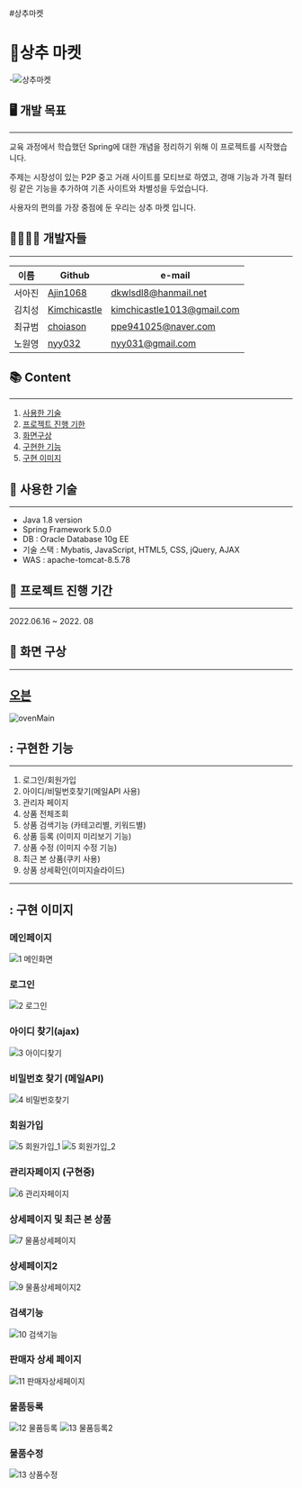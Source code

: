 #상추마켓
# 🥬상추 마켓

-![상추마켓](https://user-images.githubusercontent.com/88763803/178965714-a4cdad83-fcf1-4a1b-ab82-5764d1e23249.png)

## 🖥️ 개발 목표
---

교육 과정에서 학습했던 Spring에 대한 개념을 정리하기 위해 이 프로젝트를 시작했습니다.

주제는 시장성이 있는 P2P 중고 거래 사이트를 모티브로 하였고, 경매 기능과 가격 필터링 같은 기능을 추가하여 기존 사이트와 차별성을 두었습니다.

사용자의 편의를 가장 중점에 둔 우리는 상추 마켓 입니다.

## 👨‍👨‍👧‍👧 개발자들
---

| 이름 | Github | e-mail |
| --- | --- | --- |
| 서아진 | [Ajin1068](https://github.com/AJin1068) | dkwlsdl8@hanmail.net |
| 김치성 | [Kimchicastle](https://github.com/KimchiCastle) | kimchicastle1013@gmail.com |
| 최규범 | [choiason](https://github.com/choiason) | ppe941025@naver.com |
| 노원영 | [nyy032](https://github.com/nyy032) | nyy031@gmail.com |

## 📚 Content
---

1. [사용한 기술](https://github.com/KimchiCastle/ICT_TeamProject#-%EC%82%AC%EC%9A%A9%ED%95%9C-%EA%B8%B0%EC%88%A0)
2. [프로젝트 진행 기한](https://github.com/KimchiCastle/ICT_TeamProject#-%ED%94%84%EB%A1%9C%EC%A0%9D%ED%8A%B8-%EC%A7%84%ED%96%89-%EA%B8%B0%EA%B0%84)
3. [화면구상](https://github.com/KimchiCastle/ICT_TeamProject#-%ED%99%94%EB%A9%B4-%EA%B5%AC%EC%83%81)
4. [구현한 기능](https://github.com/KimchiCastle/ICT_TeamProject#-%EA%B5%AC%ED%98%84%ED%95%9C-%EA%B8%B0%EB%8A%A5)
5. [구현 이미지](https://github.com/KimchiCastle/ICT_TeamProject#-%EA%B5%AC%ED%98%84-%EC%9D%B4%EB%AF%B8%EC%A7%80)

## 🔨 사용한 기술
---

- Java 1.8 version
- Spring Framework 5.0.0
- DB : Oracle Database 10g EE
- 기술 스택 : Mybatis, JavaScript, HTML5, CSS, jQuery, AJAX
- WAS : apache-tomcat-8.5.78

## 📆 프로젝트 진행 기간
---

2022.06.16 ~ 2022. 08 

## 🎨 화면 구상
---

## [오븐](https://ovenapp.io/view/rapRTRKLth68syfLn03wypVPe3rcHxCG/wJE6j)


![ovenMain](https://user-images.githubusercontent.com/88763803/180354758-52341404-a7f0-4f24-93fc-0a41f2ab87d0.png)


## : 구현한 기능
---
1. 로그인/회원가입
2. 아이디/비밀번호찾기(메일API 사용)
3. 관리자 페이지
4. 상품 전체조회 
5. 상품 검색기능 (카테고리별, 키워드별)
6. 상품 등록 (이미지 미리보기 기능)
7. 상품 수정 (이미지 수정 기능)
8. 최근 본 상품(쿠키 사용)
9. 상품 상세확인(이미지슬라이드)

---

## : 구현 이미지


### 메인페이지
![1 메인화면](https://user-images.githubusercontent.com/88763803/181046401-28993f8e-6639-4e8b-bbb9-ea0967bd3057.png)


### 로그인
![2 로그인](https://user-images.githubusercontent.com/88763803/181046739-692ef93c-51b2-452b-a9df-fae4be88073c.png)


### 아이디 찾기(ajax)
![3 아이디찾기](https://user-images.githubusercontent.com/88763803/181047197-06b4f65a-87c5-457f-b183-3ccaa33e0591.png)


### 비밀번호 찾기 (메일API)
![4 비밀번호찾기](https://user-images.githubusercontent.com/88763803/181047362-7c2a6e23-c542-4768-bffc-016a3ad093a1.png)


### 회원가입
![5 회원가입_1](https://user-images.githubusercontent.com/88763803/181047517-65046478-681a-4bb1-8c24-4ed2645457da.png)
![5 회원가입_2](https://user-images.githubusercontent.com/88763803/181047568-3a4bf374-1d18-42d6-aeda-b39f36b85353.png)


### 관리자페이지 (구현중)
![6 관리자페이지](https://user-images.githubusercontent.com/88763803/181048376-0f504df0-031f-4ed4-bdf1-3a417c22c6b8.png)


### 상세페이지 및 최근 본 상품
![7 물품상세페이지](https://user-images.githubusercontent.com/88763803/181047678-d7051579-af6d-492d-bff8-09b236216d6b.png)


### 상세페이지2
![9 물품상세페이지2](https://user-images.githubusercontent.com/88763803/181047820-1e44e106-fbcf-4010-8340-b5493c1f3d9f.png)


### 검색기능
![10 검색기능](https://user-images.githubusercontent.com/88763803/181047922-fbde16a5-3806-4933-a936-e477eeed35a6.png)

### 판매자 상세 페이지
![11 판매자상세페이지](https://user-images.githubusercontent.com/88763803/181048010-5260d9d4-472b-40e8-8e7b-7a57ea1d52d3.png)


### 물품등록
![12 물품등록](https://user-images.githubusercontent.com/88763803/181048127-daaf21f8-5d33-41c7-a521-081ad29ce4cb.png)
![13 물품등록2](https://user-images.githubusercontent.com/88763803/181048183-cb45f51d-e6b8-475c-bf1e-e2d95d76eadd.png)


### 물품수정
![13 상품수정](https://user-images.githubusercontent.com/88763803/181049512-165c590c-153b-4267-bb51-a4b233213812.png)
